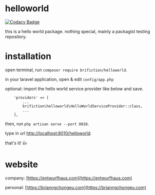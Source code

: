 # helloworld
[![Codacy Badge](https://api.codacy.com/project/badge/Grade/dc7a806be57540cbae66c17730c8330d)](https://www.codacy.com/app/brifiction/helloworld?utm_source=github.com&amp;utm_medium=referral&amp;utm_content=brifiction/helloworld&amp;utm_campaign=Badge_Grade)

this is a hello world package. nothing special, mainly a packagist testing repository.

# installation
open terminal, run `composer require brifiction/helloworld`.

in your laravel application, open & edit `config/app.php`

optional: import the hello world service provider like below and save.

````
    'providers' => [
        ...
        brifiction\helloworld\HelloWorldServiceProvider::class,
        ...
    ],
````

then, run `php artisan serve --port 8010`.

type in url [http://localhost:8010/helloworld](http://localhost:8010/helloworld).

that's it! :thumbsup:

# website
company: [https://entwurfhaus.com](https://entwurfhaus.com)

personal: [https://brianngchongeu.com](https://brianngchongeu.com)
